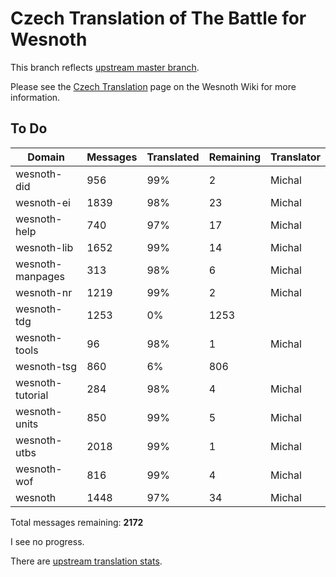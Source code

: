# Czech Translation of The Battle for Wesnoth

This branch reflects [upstream master branch](https://github.com/wesnoth/wesnoth/tree/master).

Please see the [Czech Translation](https://wiki.wesnoth.org/CzechTranslation) page on the Wesnoth Wiki for more information.

## To Do

Domain | Messages | Translated | Remaining | Translator
------ | -------- | ---------- | --------- | ----------
wesnoth-did | 956 | 99% | 2 | Michal
wesnoth-ei | 1839 | 98% | 23 | Michal
wesnoth-help | 740 | 97% | 17 | Michal
wesnoth-lib | 1652 | 99% | 14 | Michal
wesnoth-manpages | 313 | 98% | 6 | Michal
wesnoth-nr | 1219 | 99% | 2 | Michal
wesnoth-tdg | 1253 | 0% | 1253 |
wesnoth-tools | 96 | 98% | 1 | Michal
wesnoth-tsg | 860 | 6% | 806 |
wesnoth-tutorial | 284 | 98% | 4 | Michal
wesnoth-units | 850 | 99% | 5 | Michal
wesnoth-utbs | 2018 | 99% | 1 | Michal
wesnoth-wof | 816 | 99% | 4 | Michal
wesnoth | 1448 | 97% | 34 | Michal

Total messages remaining: **2172**

I see no progress.

There are [upstream translation stats](https://www.wesnoth.org/gettext/?view=langs&version=master&lang=cs).
